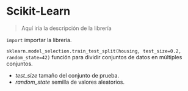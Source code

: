 # Scikit-Learn

> Aquí iría la descripción de la librería

`import` importar la librería.

`sklearn.model_selection.train_test_split(housing, test_size=0.2, random_state=42)` función para dividir conjuntos de datos en múltiples conjuntos.

- _test_size_ tamaño del conjunto de prueba.
- _random_state_ semilla de valores aleatorios.

